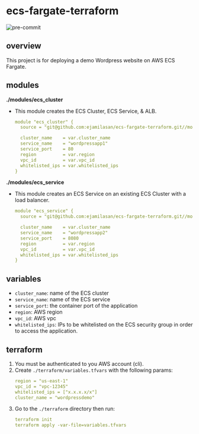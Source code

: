 # ecs-fargate-terraform

![pre-commit](https://github.com/ejamilasan/ecs-fargate-terraform/actions/workflows/pre-commit.yml/badge.svg)

## overview
This project is for deploying a demo Wordpress website on AWS ECS Fargate.

## modules
**./modules/ecs_cluster**
  * This module creates the ECS Cluster, ECS Service, & ALB.
    ```yaml
    module "ecs_cluster" {
      source = "git@github.com:ejamilasan/ecs-fargate-terraform.git//modules/ecs_cluster"

      cluster_name    = var.cluster_name
      service_name    = "wordpressapp1"
      service_port    = 80
      region          = var.region
      vpc_id          = var.vpc_id
      whitelisted_ips = var.whitelisted_ips
    }
    ```

**./modules/ecs_service**
  * This module creates an ECS Service on an existing ECS Cluster with a load balancer.
    ```yaml
    module "ecs_service" {
      source = "git@github.com:ejamilasan/ecs-fargate-terraform.git//modules/ecs_service"

      cluster_name    = var.cluster_name
      service_name    = "wordpressapp2"
      service_port    = 8080
      region          = var.region
      vpc_id          = var.vpc_id
      whitelisted_ips = var.whitelisted_ips
    }
    ```

## variables
  * `cluster_name`: name of the ECS cluster
  * `service_name`: name of the ECS service
  * `service_port`: the container port of the application
  * `region`: AWS region
  * `vpc_id`: AWS vpc
  * `whitelisted_ips`: IPs to be whitelisted on the ECS security group in order to access the application.

## terraform
  1. You must be authenticated to you AWS account (cli).
  2. Create `./terraform/variables.tfvars` with the following params:
      ```yaml
      region = "us-east-1"
      vpc_id = "vpc-12345"
      whitelisted_ips = ["x.x.x.x/x"]
      cluster_name = "wordpressdemo"
      ```
  2. Go to the `./terraform` directory then run:
      ```yaml
      terraform init
      terraform apply -var-file=variables.tfvars
      ```
